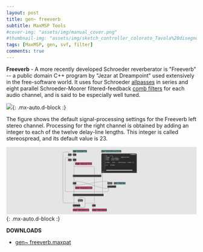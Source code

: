 ```yaml
---
layout: post
title: gen~ freeverb
subtitle: MaxMSP Tools
#cover-img: "assets/img/manual_cover.png"
#thumbnail-img: "assets/img/sketch_controller_colorato_Tavola%20disegno%201.png"
tags: [MaxMSP, gen, svf, filter]
comments: true
---
```


**Freeverb** - A more recently developed Schroeder reverberator is "Freeverb" -- a public domain C++ program by "Jezar at Dreampoint" used extensively in the free-software world. It uses four Schroeder [allpasses](https://velitch.github.io/velitch/2021-10-19-tool_gen_allpass/) in series and eight parallel Schroeder-Moorer filtered-feedback [comb filters](https://velitch.github.io/velitch/2021-10-19-tool_gen_combfilter/) for each audio channel, and is said to be especially well tuned.

![](http://www.dsprelated.com/josimages_new/pasp/img724.png){: .mx-auto.d-block :}

The figure shows the default signal-processing settings for the Freeverb left stereo channel. Processing for the right channel is obtained by adding an integer to each of the twelve delay-line lengths. This integer is called stereospread, and its default value is 23.

![](https://github.com/Velitch/velitch/blob/main/assets/img/img_maxmsp/dsp~%20svf.png?raw=true){: .mx-auto.d-block :}

**DOWNLOADS**

  - [gen~ freeverb.maxpat](https://github.com/Velitch/BN_Musica_Elettronica/tree/main/IBN/COME-05-informatica-musicale-IBN/maxmsp_tools/reverb/freeverb)
